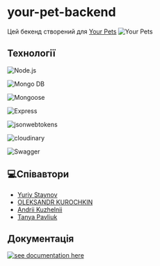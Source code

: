 # your-pet-backend

Цей бекенд створений для [Your Pets](https://borysshabazov.github.io/YourPet/)
<img src="https://i.ibb.co/LZ3w3VM/image.png" alt="Your Pets"/>

## Технології

![Node.js][Node]

![Mongo DB][Mongo_DB]

![Mongoose][Mongoose]

![Express][Express]

![jsonwebtokens][jsonwebtokens]

![cloudinary][cloudinary]

![Swagger][Swagger]

## 💻Співавтори

- [Yuriy Staynov](https://github.com/Yuriy-St)
- [OLEKSANDR KUROCHKIN](https://github.com/ASKurochkin)
- [Andrii Kuzhelnii](https://github.com/ribacot)
- [Tanya Pavliuk](https://github.com/Tanyapavliuk)

## Документація

<a href="https://your-pet-server.onrender.com/api-docs/" target="_blank">![see documentation here](https://i.ibb.co/GtLv2G3/image.png)</a>

[Node]:
  https://img.shields.io/badge/Node.js-339933?style=for-the-badge&logo=nodedotjs&logoColor=FFF
[Mongo_DB]:
  https://img.shields.io/badge/Mongo_DB-47A248?style=for-the-badge&logo=mongodb&logoColor=FFF
[Mongoose]:
  https://img.shields.io/badge/Mongoose-880000?style=for-the-badge&logo=mongoose&logoColor=FFF
[Express]:
  https://img.shields.io/badge/Express-000000?style=for-the-badge&logo=Express&logoColor=FFF
[Swagger]:
  https://img.shields.io/badge/Swagger-85EA2D?style=for-the-badge&logo=swagger&logoColor=FFF
[jsonwebtokens]:
  https://img.shields.io/badge/jsonwebtokens-000000?style=for-the-badge&logo=jsonwebtokens&logoColor=FFF
[cloudinary]:
  https://img.shields.io/badge/%D0%A1loudinary-3F5FFF?style=for-the-badge
